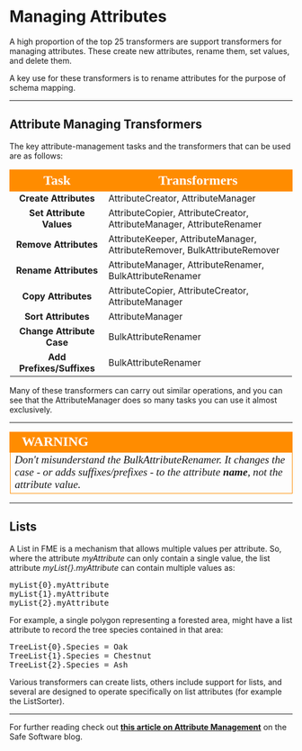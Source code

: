 # Managing Attributes #
A high proportion of the top 25 transformers are support transformers for managing attributes. These create new attributes, rename them, set values, and delete them.

A key use for these transformers is to rename attributes for the purpose of schema mapping.

---

## Attribute Managing Transformers ##

The key attribute-management tasks and the transformers that can be used are as follows:


<table style="border-spacing: 0px">
<tr>
<th style="vertical-align:middle;background-color:darkorange;border: 2px solid darkorange">
<span style="color:white;font-size:x-large;font-weight: bold;font-family:serif">Task</span></th>
<th style="vertical-align:middle;background-color:darkorange;border: 2px solid darkorange">
<span style="color:white;font-size:x-large;font-weight: bold;font-family:serif">Transformers</th>
</tr>
<tr><td style="text-align:center;font-weight: bold">Create Attributes</td><td>AttributeCreator, AttributeManager</td></tr>
<tr><td style="text-align:center;font-weight: bold">Set Attribute Values</td><td>AttributeCopier, AttributeCreator, AttributeManager, AttributeRenamer</td></tr>
<tr><td style="text-align:center;font-weight: bold">Remove Attributes</td><td>AttributeKeeper, AttributeManager, AttributeRemover, BulkAttributeRemover</td></tr>
<tr><td style="text-align:center;font-weight: bold">Rename Attributes</td><td>AttributeManager, AttributeRenamer, BulkAttributeRenamer</td></tr>
<tr><td style="text-align:center;font-weight: bold">Copy Attributes</td><td>AttributeCopier, AttributeCreator, AttributeManager</td></tr>
<tr><td style="text-align:center;font-weight: bold">Sort Attributes</td><td>AttributeManager</td></tr>
<tr><td style="text-align:center;font-weight: bold">Change Attribute Case</td><td>BulkAttributeRenamer</td></tr>
<tr><td style="text-align:center;font-weight: bold">Add Prefixes/Suffixes</td><td>BulkAttributeRenamer</td></tr>
</table>

Many of these transformers can carry out similar operations, and you can see that the AttributeManager does so many tasks you can use it almost exclusively. 

---

<!--Warning Section--> 

<table style="border-spacing: 0px">
<tr>
<td style="vertical-align:middle;background-color:darkorange;border: 2px solid darkorange">
<i class="fa fa-exclamation-triangle fa-lg fa-pull-left fa-fw" style="color:white;padding-right: 12px;vertical-align:text-top"></i>
<span style="color:white;font-size:x-large;font-weight: bold;font-family:serif">WARNING</span>
</td>
</tr>

<tr>
<td style="border: 1px solid darkorange">
<span style="font-family:serif; font-style:italic; font-size:larger">
Don't misunderstand the BulkAttributeRenamer. It changes the case - or adds suffixes/prefixes - to the attribute <strong>name</strong>, not the attribute value.
</span>
</td>
</tr>
</table>

---

## Lists ##
A List in FME is a mechanism that allows multiple values per attribute. So, where the attribute *myAttribute* can only contain a single value, the list attribute *myList{}.myAttribute* can contain multiple values as:

<pre>
myList{0}.myAttribute
myList{1}.myAttribute
myList{2}.myAttribute
</pre>

For example, a single polygon representing a forested area, might have a list attribute to record the tree species contained in that area:

<pre>
TreeList{0}.Species = Oak
TreeList{1}.Species = Chestnut
TreeList{2}.Species = Ash 
</pre>

Various transformers can create lists, others include support for lists, and several are designed to operate specifically on list attributes (for example the ListSorter).

---

For further reading check out **[this article on Attribute Management](https://blog.safe.com/2015/11/fmeevangelist141/)** on the Safe Software blog.